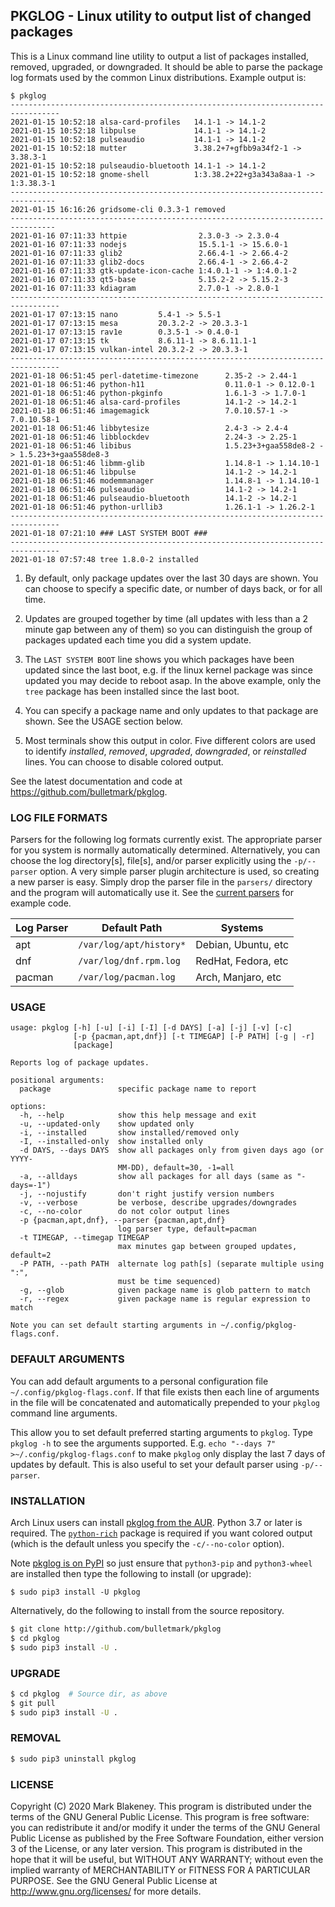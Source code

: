 ## PKGLOG - Linux utility to output list of changed packages

This is a Linux command line utility to output a list of packages
installed, removed, upgraded, or downgraded. It should be able to parse
the package log formats used by the common Linux distributions. Example
output is:

    $ pkglog
    ---------------------------------------------------------------------------------
    2021-01-15 10:52:18 alsa-card-profiles   14.1-1 -> 14.1-2
    2021-01-15 10:52:18 libpulse             14.1-1 -> 14.1-2
    2021-01-15 10:52:18 pulseaudio           14.1-1 -> 14.1-2
    2021-01-15 10:52:18 mutter               3.38.2+7+gfbb9a34f2-1 -> 3.38.3-1
    2021-01-15 10:52:18 pulseaudio-bluetooth 14.1-1 -> 14.1-2
    2021-01-15 10:52:18 gnome-shell          1:3.38.2+22+g3a343a8aa-1 -> 1:3.38.3-1
    --------------------------------------------------------------------------------
    2021-01-15 16:16:26 gridsome-cli 0.3.3-1 removed
    --------------------------------------------------------------------------------
    2021-01-16 07:11:33 httpie                2.3.0-3 -> 2.3.0-4
    2021-01-16 07:11:33 nodejs                15.5.1-1 -> 15.6.0-1
    2021-01-16 07:11:33 glib2                 2.66.4-1 -> 2.66.4-2
    2021-01-16 07:11:33 glib2-docs            2.66.4-1 -> 2.66.4-2
    2021-01-16 07:11:33 gtk-update-icon-cache 1:4.0.1-1 -> 1:4.0.1-2
    2021-01-16 07:11:33 qt5-base              5.15.2-2 -> 5.15.2-3
    2021-01-16 07:11:33 kdiagram              2.7.0-1 -> 2.8.0-1
    ---------------------------------------------------------------------------------
    2021-01-17 07:13:15 nano         5.4-1 -> 5.5-1
    2021-01-17 07:13:15 mesa         20.3.2-2 -> 20.3.3-1
    2021-01-17 07:13:15 rav1e        0.3.5-1 -> 0.4.0-1
    2021-01-17 07:13:15 tk           8.6.11-1 -> 8.6.11.1-1
    2021-01-17 07:13:15 vulkan-intel 20.3.2-2 -> 20.3.3-1
    ---------------------------------------------------------------------------------
    2021-01-18 06:51:45 perl-datetime-timezone      2.35-2 -> 2.44-1
    2021-01-18 06:51:46 python-h11                  0.11.0-1 -> 0.12.0-1
    2021-01-18 06:51:46 python-pkginfo              1.6.1-3 -> 1.7.0-1
    2021-01-18 06:51:46 alsa-card-profiles          14.1-2 -> 14.2-1
    2021-01-18 06:51:46 imagemagick                 7.0.10.57-1 -> 7.0.10.58-1
    2021-01-18 06:51:46 libbytesize                 2.4-3 -> 2.4-4
    2021-01-18 06:51:46 libblockdev                 2.24-3 -> 2.25-1
    2021-01-18 06:51:46 libibus                     1.5.23+3+gaa558de8-2 -> 1.5.23+3+gaa558de8-3
    2021-01-18 06:51:46 libmm-glib                  1.14.8-1 -> 1.14.10-1
    2021-01-18 06:51:46 libpulse                    14.1-2 -> 14.2-1
    2021-01-18 06:51:46 modemmanager                1.14.8-1 -> 1.14.10-1
    2021-01-18 06:51:46 pulseaudio                  14.1-2 -> 14.2-1
    2021-01-18 06:51:46 pulseaudio-bluetooth        14.1-2 -> 14.2-1
    2021-01-18 06:51:46 python-urllib3              1.26.1-1 -> 1.26.2-1
    ---------------------------------------------------------------------------------
    2021-01-18 07:21:10 ### LAST SYSTEM BOOT ###
    ---------------------------------------------------------------------------------
    2021-01-18 07:57:48 tree 1.8.0-2 installed

1. By default, only package updates over the last 30 days are shown. You
can choose to specify a specific date, or number of days back, or
for all time.

2. Updates are grouped together by time (all updates with less than a 2
minute gap between any of them) so you can distinguish the group of
packages updated each time you did a system update.

3. The `LAST SYSTEM BOOT` line shows you which packages have been
updated since the last boot, e.g. if the linux kernel package was
since updated you may decide to reboot asap. In the above example, only
the `tree` package has been installed since the last boot.

4. You can specify a package name and only updates to that package are
shown. See the USAGE section below.

5. Most terminals show this output in color. Five different colors are
used to identify _installed_, _removed_, _upgraded_, _downgraded_, or
_reinstalled_ lines. You can choose to disable colored output.

See the latest documentation and code at https://github.com/bulletmark/pkglog.

### LOG FILE FORMATS

Parsers for the following log formats currently exist. The appropriate
parser for you system is normally automatically determined.
Alternatively, you can choose the log directory[s], file[s], and/or
parser explicitly using the `-p/--parser` option. A very simple parser
plugin architecture is used, so creating a new parser is easy. Simply
drop the parser file in the `parsers/` directory and the program will
automatically use it. See the [current parsers](pkglog/parsers) for
example code.

|Log Parser|Default Path           |Systems            |
|----------|-----------------------|-------------------|
|apt       |`/var/log/apt/history*`|Debian, Ubuntu, etc|
|dnf       |`/var/log/dnf.rpm.log` |RedHat, Fedora, etc|
|pacman    |`/var/log/pacman.log`  |Arch, Manjaro, etc |

### USAGE

```
usage: pkglog [-h] [-u] [-i] [-I] [-d DAYS] [-a] [-j] [-v] [-c]
              [-p {pacman,apt,dnf}] [-t TIMEGAP] [-P PATH] [-g | -r]
              [package]

Reports log of package updates.

positional arguments:
  package               specific package name to report

options:
  -h, --help            show this help message and exit
  -u, --updated-only    show updated only
  -i, --installed       show installed/removed only
  -I, --installed-only  show installed only
  -d DAYS, --days DAYS  show all packages only from given days ago (or YYYY-
                        MM-DD), default=30, -1=all
  -a, --alldays         show all packages for all days (same as "-days=-1")
  -j, --nojustify       don't right justify version numbers
  -v, --verbose         be verbose, describe upgrades/downgrades
  -c, --no-color        do not color output lines
  -p {pacman,apt,dnf}, --parser {pacman,apt,dnf}
                        log parser type, default=pacman
  -t TIMEGAP, --timegap TIMEGAP
                        max minutes gap between grouped updates, default=2
  -P PATH, --path PATH  alternate log path[s] (separate multiple using ":",
                        must be time sequenced)
  -g, --glob            given package name is glob pattern to match
  -r, --regex           given package name is regular expression to match

Note you can set default starting arguments in ~/.config/pkglog-flags.conf.
```

### DEFAULT ARGUMENTS

You can add default arguments to a personal configuration file
`~/.config/pkglog-flags.conf`. If that file exists then each line of
arguments in the file will be concatenated and automatically prepended
to your `pkglog` command line arguments.

This allow you to set default preferred starting arguments to `pkglog`.
Type `pkglog -h` to see the arguments supported.
E.g. `echo "--days 7" >~/.config/pkglog-flags.conf` to make `pkglog`
only display the last 7 days of updates by default. This is also useful
to set your default parser using `-p/--parser`.

### INSTALLATION

Arch Linux users can install [pkglog from the
AUR](https://aur.archlinux.org/packages/pkglog). Python 3.7 or later is
required. The [`python-rich`](https://pypi.org/project/rich/) package is
required if you want colored output (which is the default unless you
specify the `-c/--no-color` option).

Note [pkglog is on PyPI](https://pypi.org/project/pkglog/) so just
ensure that `python3-pip` and `python3-wheel` are installed then type
the following to install (or upgrade):

```
$ sudo pip3 install -U pkglog
```

Alternatively, do the following to install from the source repository.

```sh
$ git clone http://github.com/bulletmark/pkglog
$ cd pkglog
$ sudo pip3 install -U .
```

### UPGRADE

```sh
$ cd pkglog  # Source dir, as above
$ git pull
$ sudo pip3 install -U .
```

### REMOVAL

```sh
$ sudo pip3 uninstall pkglog
```

### LICENSE

Copyright (C) 2020 Mark Blakeney. This program is distributed under the
terms of the GNU General Public License.
This program is free software: you can redistribute it and/or modify it
under the terms of the GNU General Public License as published by the
Free Software Foundation, either version 3 of the License, or any later
version.
This program is distributed in the hope that it will be useful, but
WITHOUT ANY WARRANTY; without even the implied warranty of
MERCHANTABILITY or FITNESS FOR A PARTICULAR PURPOSE. See the GNU General
Public License at <http://www.gnu.org/licenses/> for more details.
